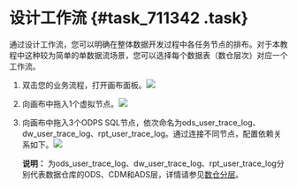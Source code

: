 # 设计工作流 {#task_711342 .task}

通过设计工作流，您可以明确在整体数据开发过程中各任务节点的排布。对于本教程中这种较为简单的单数据流场景，您可以选择每个数据表（数仓层次）对应一个工作流。

1.  双击您的业务流程，打开画布面板。![](http://static-aliyun-doc.oss-cn-hangzhou.aliyuncs.com/assets/img/570575/156207314949670_zh-CN.png)


2.  向画布中拖入1个虚拟节点。![](http://static-aliyun-doc.oss-cn-hangzhou.aliyuncs.com/assets/img/570575/156207314949671_zh-CN.png)


3.  向画布中拖入3个ODPS SQL节点，依次命名为ods\_user\_trace\_log、dw\_user\_trace\_log、rpt\_user\_trace\_log。通过连接不同节点，配置依赖关系如下。![](http://static-aliyun-doc.oss-cn-hangzhou.aliyuncs.com/assets/img/570575/156207314949669_zh-CN.png)

 

    **说明：** 为ods\_user\_trace\_log、dw\_user\_trace\_log、rpt\_user\_trace\_log分别代表数据仓库的ODS、CDM和ADS层，详情请参见[数仓分层](cn.zh-CN/使用教程/构建与优化数据仓库/架构与模型设计/数仓分层.md#)。


